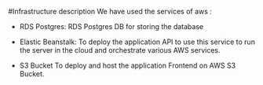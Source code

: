 #Infrastructure description
We have used the services of aws :
* RDS Postgres:
RDS Postgres DB for storing the database

* Elastic Beanstalk:
To deploy the application API to use this service to run the server in the cloud and orchestrate various AWS services.

* S3 Bucket
To deploy and host the application Frontend on AWS S3 Bucket.



 
